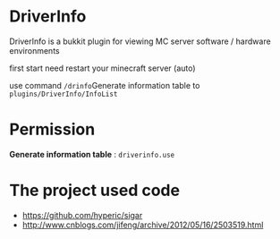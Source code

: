 # DriverInfo
DriverInfo is a bukkit plugin for viewing MC server software / hardware environments

first start need restart your minecraft server (auto)

use command `/drinfo`Generate information table to `plugins/DriverInfo/InfoList`
# Permission
**Generate information table** : `driverinfo.use`

# The project used code
- https://github.com/hyperic/sigar
- http://www.cnblogs.com/jifeng/archive/2012/05/16/2503519.html
